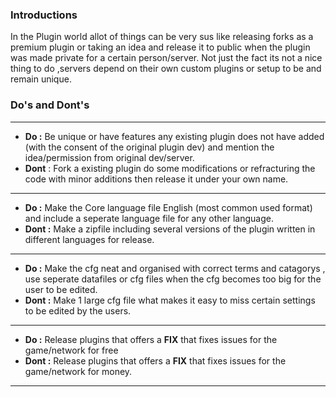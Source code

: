 ### Introductions
In the Plugin world allot of things can be very sus like releasing forks as a premium plugin or taking an idea and release it to public when
the plugin was made private for a certain person/server.
Not just the fact its not a nice thing to do ,servers depend on their own custom plugins or setup to be and remain unique.
### Do's and Dont's
---
* **Do :** Be unique or have features any existing plugin does not have added (with the consent of the original plugin dev) and mention the idea/permission from original dev/server.
* **Dont** : Fork a existing plugin do some modifications or refracturing the code with minor additions then release it under your own name.
---
* **Do :** Make the Core language file English (most common used format) and include a seperate language file for any other language.
* **Dont :** Make a zipfile including several versions of the plugin written in different languages for release.
---
* **Do :** Make the cfg neat and organised with correct terms and catagorys , use seperate datafiles or cfg files when the cfg becomes too big for the user to be edited.
* **Dont :** Make 1 large cfg file what makes it easy to miss certain settings to be edited by the users.
---
* **Do :** Release plugins that offers a **FIX** that fixes issues for the game/network for free
* **Dont :** Release plugins that offers a **FIX** that fixes issues for the game/network for money.
---
